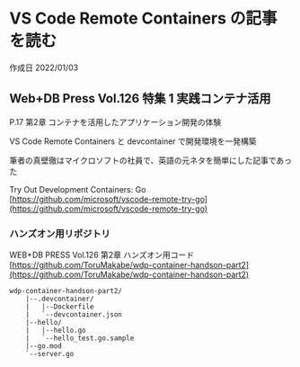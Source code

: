# VS Code Remote Containers の記事を読む

作成日 2022/01/03

## Web+DB Press Vol.126 特集 1 実践コンテナ活用

P.17 第2章 コンテナを活用したアプリケーション開発の体験

VS Code Remote Containers と devcontainer で開発環境を一発構築

筆者の真壁徹はマイクロソフトの社員で、英語の元ネタを簡単にした記事であった

Try Out Development Containers: Go\
[https://github.com/microsoft/vscode-remote-try-go](https://github.com/microsoft/vscode-remote-try-go)

### ハンズオン用リポジトリ

WEB+DB PRESS Vol.126 第2章 ハンズオン用コード\
[https://github.com/ToruMakabe/wdp-container-handson-part2](https://github.com/ToruMakabe/wdp-container-handson-part2)

```text
wdp-container-handson-part2/
    |--.devcontainer/
    |   |--Dockerfile
    |   `--devcontainer.json
    |--hello/
    |   |--hello.go
    |   `--hello_test.go.sample
    |--go.mod
    `--server.go
```
